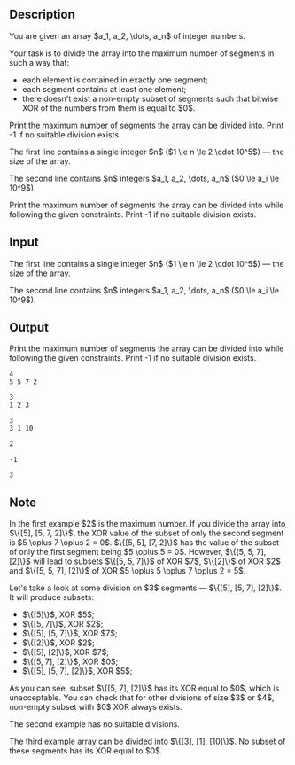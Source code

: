 ## Description

<div><p>You are given an array $a_1, a_2, \dots, a_n$ of integer numbers.</p><p>Your task is to divide the array into the maximum number of segments in such a way that:</p><ul> <li> each element is contained in <span class="tex-font-style-bf">exactly one</span> segment; </li><li> each segment contains at least one element; </li><li> there doesn't exist a non-empty subset of segments such that bitwise XOR of the numbers from them is equal to $0$. </li></ul><p>Print the maximum number of segments the array can be divided into. Print <span class="tex-font-style-tt">-1</span> if no suitable division exists.</p></div><div class="input-specification"><p>The first line contains a single integer $n$ ($1 \le n \le 2 \cdot 10^5$) — the size of the array.</p><p>The second line contains $n$ integers $a_1, a_2, \dots, a_n$ ($0 \le a_i \le 10^9$).</p></div><div class="output-specification"><p>Print the maximum number of segments the array can be divided into while following the given constraints. Print <span class="tex-font-style-tt">-1</span> if no suitable division exists.</p></div>

## Input

<p>The first line contains a single integer $n$ ($1 \le n \le 2 \cdot 10^5$) — the size of the array.</p><p>The second line contains $n$ integers $a_1, a_2, \dots, a_n$ ($0 \le a_i \le 10^9$).</p>

## Output

<p>Print the maximum number of segments the array can be divided into while following the given constraints. Print <span class="tex-font-style-tt">-1</span> if no suitable division exists.</p>





```input1
4
5 5 7 2
```




```input2
3
1 2 3
```




```input3
3
3 1 10
```




```output1
2
```




```output2
-1
```




```output3
3
```



## Note

<p>In the first example $2$ is the maximum number. If you divide the array into $\{[5], [5, 7, 2]\}$, the XOR value of the subset of only the second segment is $5 \oplus 7 \oplus 2 = 0$. $\{[5, 5], [7, 2]\}$ has the value of the subset of only the first segment being $5 \oplus 5 = 0$. However, $\{[5, 5, 7], [2]\}$ will lead to subsets $\{[5, 5, 7]\}$ of XOR $7$, $\{[2]\}$ of XOR $2$ and $\{[5, 5, 7], [2]\}$ of XOR $5 \oplus 5 \oplus 7 \oplus 2 = 5$.</p><p>Let's take a look at some division on $3$ segments — $\{[5], [5, 7], [2]\}$. It will produce subsets:</p><ul> <li> $\{[5]\}$, XOR $5$; </li><li> $\{[5, 7]\}$, XOR $2$; </li><li> $\{[5], [5, 7]\}$, XOR $7$; </li><li> $\{[2]\}$, XOR $2$; </li><li> $\{[5], [2]\}$, XOR $7$; </li><li> $\{[5, 7], [2]\}$, XOR $0$; </li><li> $\{[5], [5, 7], [2]\}$, XOR $5$; </li></ul><p>As you can see, subset $\{[5, 7], [2]\}$ has its XOR equal to $0$, which is unacceptable. You can check that for other divisions of size $3$ or $4$, non-empty subset with $0$ XOR always exists.</p><p>The second example has no suitable divisions.</p><p>The third example array can be divided into $\{[3], [1], [10]\}$. No subset of these segments has its XOR equal to $0$.</p>

